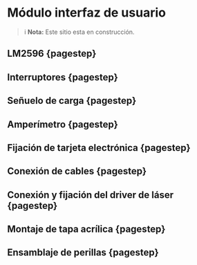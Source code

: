 # Módulo interfaz de usuario

>i **Nota:** Este sitio esta en construcción.

## LM2596 {pagestep}

## Interruptores {pagestep}

## Señuelo de carga {pagestep}

## Amperímetro {pagestep}

## Fijación de tarjeta electrónica {pagestep}

## Conexión de cables {pagestep}

## Conexión y fijación del driver de láser {pagestep}

## Montaje de tapa acrílica {pagestep}

## Ensamblaje de perillas {pagestep}

